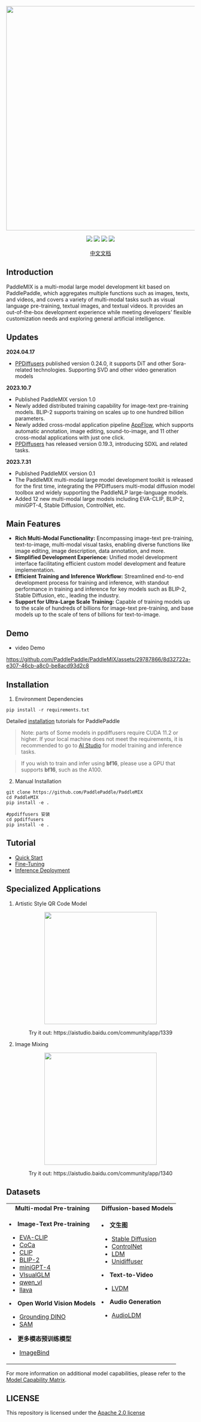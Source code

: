 <p align="center">
  <img src="https://github.com/PaddlePaddle/PaddleMIX/assets/22989727/2cd19298-1c52-4d73-a0f7-dcdab6a8ec90" align="middle" width = "600" />
</p>

<p align="center">
    <a href="./LICENSE"><img src="https://img.shields.io/badge/license-Apache%202-dfd.svg"></a>
    <a href=""><img src="https://img.shields.io/badge/python-3.7+-aff.svg"></a>
    <a href=""><img src="https://img.shields.io/badge/os-linux%2C%20win%2C%20mac-pink.svg"></a>
    <a href="https://github.com/PaddlePaddle/PaddleMIX/stargazers"><img src="https://img.shields.io/github/stars/PaddlePaddle/PaddleMIX?color=ccf"></a>
  <br>
    <br>
    <a href="./README.md">中文文档</a>
</p>
</div>

## Introduction

PaddleMIX is a multi-modal large model development kit based on PaddlePaddle, which aggregates multiple functions such as images, texts, and videos, and covers a variety of multi-modal tasks such as visual language pre-training, textual images, and textual videos. It provides an out-of-the-box development experience while meeting developers’ flexible customization needs and exploring general artificial intelligence.

## Updates
**2024.04.17**
* [PPDiffusers](./ppdiffusers/README.md) published version 0.24.0, it supports DiT and other Sora-related technologies. Supporting SVD and other video generation models

**2023.10.7**
* Published PaddleMIX version 1.0
* Newly added distributed training capability for image-text pre-training models. BLIP-2 supports training on scales up to one hundred billion parameters.
* Newly added cross-modal application pipeline [AppFlow](./applications/README.md), which supports automatic annotation, image editing, sound-to-image, and 11 other cross-modal applications with just one click.
* [PPDiffusers](./ppdiffusers/README.md) has released version 0.19.3, introducing SDXL and related tasks.

**2023.7.31**
* Published PaddleMIX version 0.1
* The PaddleMIX multi-modal large model development toolkit is released for the first time, integrating the PPDiffusers multi-modal diffusion model toolbox and widely supporting the PaddleNLP large-language models.
* Added 12 new multi-modal large models including EVA-CLIP, BLIP-2, miniGPT-4, Stable Diffusion, ControlNet, etc.

## Main Features

- **Rich Multi-Modal Functionality:** Encompassing image-text pre-training, text-to-image, multi-modal visual tasks, enabling diverse functions like image editing, image description, data annotation, and more.
- **Simplified Development Experience:** Unified model development interface facilitating efficient custom model development and feature implementation.
- **Efficient Training and Inference Workflow:** Streamlined end-to-end development process for training and inference, with standout performance in training and inference for key models such as BLIP-2, Stable Diffusion, etc., leading the industry.
- **Support for Ultra-Large Scale Training:** Capable of training models up to the scale of hundreds of billions for image-text pre-training, and base models up to the scale of tens of billions for text-to-image.

## Demo

- video Demo

https://github.com/PaddlePaddle/PaddleMIX/assets/29787866/8d32722a-e307-46cb-a8c0-be8acd93d2c8



## Installation

1. Environment Dependencies
```
pip install -r requirements.txt
```

Detailed [installation]((https://www.paddlepaddle.org.cn/install/quick?docurl=/documentation/docs/zh/develop/install/pip/linux-pip.html)) tutorials for PaddlePaddle

> Note: parts of Some models in ppdiffusers require CUDA 11.2 or higher. If your local machine does not meet the requirements, it is recommended to go to [AI Studio](https://aistudio.baidu.com/index) for model training and inference tasks.

> If you wish to train and infer using **bf16**, please use a GPU that supports **bf16**, such as the A100.

2. Manual Installation
```
git clone https://github.com/PaddlePaddle/PaddleMIX
cd PaddleMIX
pip install -e .

#ppdiffusers 安装
cd ppdiffusers
pip install -e .
```

## Tutorial

- [Quick Start](applications/README.md/#快速开始)
- [Fine-Tuning](paddlemix/tools/README.md)
- [Inference Deployment](deploy/README.md)

## Specialized Applications

1. Artistic Style QR Code Model

<div align="center">
<img src="https://github.com/PaddlePaddle/Paddle/assets/22989727/ba091291-a1ee-49dc-a1af-fc501c62bfc8" height = "300",caption='' />
<p>Try it out: https://aistudio.baidu.com/community/app/1339</p>
</div>

2. Image Mixing

<div align="center">
<img src="https://github.com/PaddlePaddle/Paddle/assets/22989727/a71be5a0-b0f3-4aa8-bc20-740ea8ae6785" height = "300",caption='' />
<p>Try it out: https://aistudio.baidu.com/community/app/1340</p>
</div>


## Datasets

<table align="center">
  <tbody>
    <tr align="center" valign="center">
      <td>
        <b>Multi-modal Pre-training</b>
      </td>
      <td>
        <b>Diffusion-based Models</b>
      </td>
    </tr>
    <tr valign="top">
      <td>
        <ul>
        </ul>
          <li><b>Image-Text Pre-training</b></li>
        <ul>
            <li><a href="paddlemix/examples/evaclip">EVA-CLIP</a></li>
            <li><a href="paddlemix/examples/coca">CoCa</a></li>
            <li><a href="paddlemix/examples/clip">CLIP</a></li>
            <li><a href="paddlemix/examples/blip2">BLIP-2</a></li>
            <li><a href="paddlemix/examples/minigpt4">miniGPT-4</a></li>
            <li><a href="paddlemix/examples/visualglm">VIsualGLM</a></li>
            <li><a href="paddlemix/examples/qwen_vl">qwen_vl</a></li>
            <li><a href="paddlemix/examples/llava">llava</a></li>
      </ul>
      </ul>
          <li><b>Open World Vision Models</b></li>
        <ul>
            <li><a href="paddlemix/examples/groundingdino">Grounding DINO</a></li>
            <li><a href="paddlemix/examples/sam">SAM</a></li>
      </ul>
      </ul>
          <li><b>更多模态预训练模型</b></li>
        <ul>
            <li><a href="paddlemix/examples/imagebind">ImageBind</a></li>
      </ul>
      </td>
      <td>
        <ul>
        </ul>
          <li><b>文生图</b></li>
        <ul>
           <li><a href="ppdiffusers/examples/stable_diffusion">Stable Diffusion</a></li>
            <li><a href="ppdiffusers/examples/controlnet">ControlNet</a></li>
            <li><a href="ppdiffusers/examples/text_to_image_laion400m">LDM</a></li>
            <li><a href="ppdiffusers/ppdiffusers/pipelines/unidiffuser">Unidiffuser</a></li>
        </ul>
        </ul>
          <li><b>Text-to-Video</b></li>
        <ul>
           <li><a href="ppdiffusers/ppdiffusers/pipelines/lvdm">LVDM</a></li>
        </ul>
        </ul>
          <li><b>Audio Generation</b></li>
        <ul>
           <li><a href="ppdiffusers/ppdiffusers/pipelines/audioldm">AudioLDM</a></li>
        </ul>
      </td>
    </tr>
  </tbody>
</table>

For more information on additional model capabilities, please refer to the [Model Capability Matrix](./paddlemix/examples/README.md).
## LICENSE

This repository is licensed under the [Apache 2.0 license](LICENSE)

